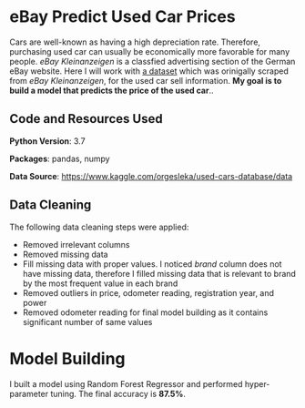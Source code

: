 # eBay Predict Used Car Prices
Cars are well-known as having a high depreciation rate. Therefore, purchasing used car can usually be economically more favorable for many people. *eBay Kleinanzeigen* is a classfied advertising section of the German eBay website. Here I will work with [a dataset](https://www.kaggle.com/orgesleka/used-cars-database/data) which was orinigally scraped from *eBay Kleinanzeigen*, for the used car sell information. **My goal is to build a model that predicts the price of the used car**..

## Code and Resources Used

**Python Version**: 3.7

**Packages**: pandas, numpy 

**Data Source**: https://www.kaggle.com/orgesleka/used-cars-database/data

## Data Cleaning
The following data cleaning steps were applied:
- Removed irrelevant columns
- Removed missing data
- Fill missing data with proper values. I noticed *brand* column does not have missing data, therefore I filled missing data that is relevant to brand by the most frequent value in each brand
- Removed outliers in price, odometer reading, registration year, and power
- Removed odometer reading for final model building as it contains significant number of same values

# Model Building
I built a model using Random Forest Regressor and performed hyper-parameter tuning. The final accuracy is **87.5%**.
